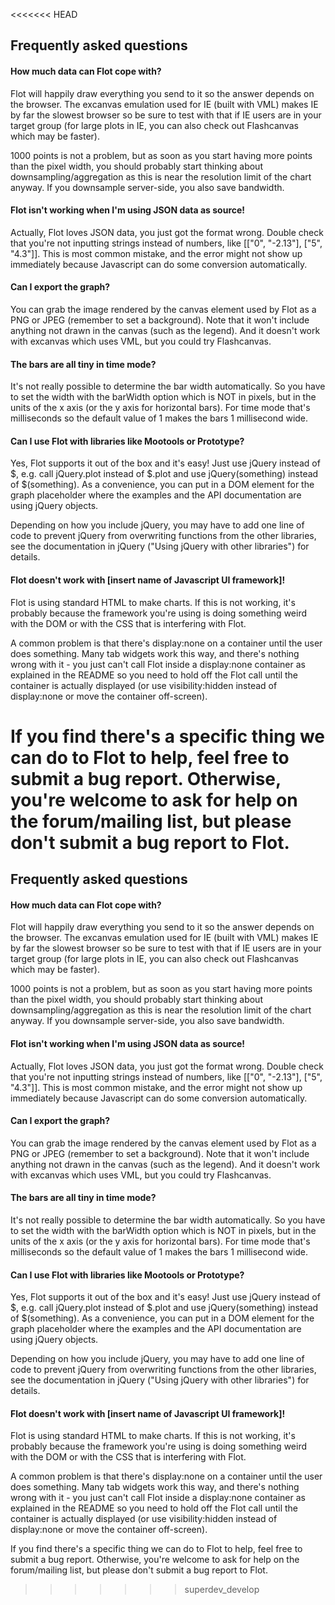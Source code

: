 <<<<<<< HEAD
## Frequently asked questions ##

#### How much data can Flot cope with? ####

Flot will happily draw everything you send to it so the answer
depends on the browser. The excanvas emulation used for IE (built with
VML) makes IE by far the slowest browser so be sure to test with that
if IE users are in your target group (for large plots in IE, you can
also check out Flashcanvas which may be faster).

1000 points is not a problem, but as soon as you start having more
points than the pixel width, you should probably start thinking about
downsampling/aggregation as this is near the resolution limit of the
chart anyway. If you downsample server-side, you also save bandwidth.


#### Flot isn't working when I'm using JSON data as source! ####

Actually, Flot loves JSON data, you just got the format wrong.
Double check that you're not inputting strings instead of numbers,
like [["0", "-2.13"], ["5", "4.3"]]. This is most common mistake, and
the error might not show up immediately because Javascript can do some
conversion automatically.


#### Can I export the graph? ####

You can grab the image rendered by the canvas element used by Flot
as a PNG or JPEG (remember to set a background). Note that it won't
include anything not drawn in the canvas (such as the legend). And it
doesn't work with excanvas which uses VML, but you could try
Flashcanvas.


#### The bars are all tiny in time mode? ####

It's not really possible to determine the bar width automatically.
So you have to set the width with the barWidth option which is NOT in
pixels, but in the units of the x axis (or the y axis for horizontal
bars). For time mode that's milliseconds so the default value of 1
makes the bars 1 millisecond wide.


#### Can I use Flot with libraries like Mootools or Prototype? ####

Yes, Flot supports it out of the box and it's easy! Just use jQuery
instead of $, e.g. call jQuery.plot instead of $.plot and use
jQuery(something) instead of $(something). As a convenience, you can
put in a DOM element for the graph placeholder where the examples and
the API documentation are using jQuery objects.

Depending on how you include jQuery, you may have to add one line of
code to prevent jQuery from overwriting functions from the other
libraries, see the documentation in jQuery ("Using jQuery with other
libraries") for details.


#### Flot doesn't work with [insert name of Javascript UI framework]! ####

Flot is using standard HTML to make charts. If this is not working,
it's probably because the framework you're using is doing something
weird with the DOM or with the CSS that is interfering with Flot.

A common problem is that there's display:none on a container until the
user does something. Many tab widgets work this way, and there's
nothing wrong with it - you just can't call Flot inside a display:none
container as explained in the README so you need to hold off the Flot
call until the container is actually displayed (or use
visibility:hidden instead of display:none or move the container
off-screen).

If you find there's a specific thing we can do to Flot to help, feel
free to submit a bug report. Otherwise, you're welcome to ask for help
on the forum/mailing list, but please don't submit a bug report to
Flot.
=======
## Frequently asked questions ##

#### How much data can Flot cope with? ####

Flot will happily draw everything you send to it so the answer
depends on the browser. The excanvas emulation used for IE (built with
VML) makes IE by far the slowest browser so be sure to test with that
if IE users are in your target group (for large plots in IE, you can
also check out Flashcanvas which may be faster).

1000 points is not a problem, but as soon as you start having more
points than the pixel width, you should probably start thinking about
downsampling/aggregation as this is near the resolution limit of the
chart anyway. If you downsample server-side, you also save bandwidth.


#### Flot isn't working when I'm using JSON data as source! ####

Actually, Flot loves JSON data, you just got the format wrong.
Double check that you're not inputting strings instead of numbers,
like [["0", "-2.13"], ["5", "4.3"]]. This is most common mistake, and
the error might not show up immediately because Javascript can do some
conversion automatically.


#### Can I export the graph? ####

You can grab the image rendered by the canvas element used by Flot
as a PNG or JPEG (remember to set a background). Note that it won't
include anything not drawn in the canvas (such as the legend). And it
doesn't work with excanvas which uses VML, but you could try
Flashcanvas.


#### The bars are all tiny in time mode? ####

It's not really possible to determine the bar width automatically.
So you have to set the width with the barWidth option which is NOT in
pixels, but in the units of the x axis (or the y axis for horizontal
bars). For time mode that's milliseconds so the default value of 1
makes the bars 1 millisecond wide.


#### Can I use Flot with libraries like Mootools or Prototype? ####

Yes, Flot supports it out of the box and it's easy! Just use jQuery
instead of $, e.g. call jQuery.plot instead of $.plot and use
jQuery(something) instead of $(something). As a convenience, you can
put in a DOM element for the graph placeholder where the examples and
the API documentation are using jQuery objects.

Depending on how you include jQuery, you may have to add one line of
code to prevent jQuery from overwriting functions from the other
libraries, see the documentation in jQuery ("Using jQuery with other
libraries") for details.


#### Flot doesn't work with [insert name of Javascript UI framework]! ####

Flot is using standard HTML to make charts. If this is not working,
it's probably because the framework you're using is doing something
weird with the DOM or with the CSS that is interfering with Flot.

A common problem is that there's display:none on a container until the
user does something. Many tab widgets work this way, and there's
nothing wrong with it - you just can't call Flot inside a display:none
container as explained in the README so you need to hold off the Flot
call until the container is actually displayed (or use
visibility:hidden instead of display:none or move the container
off-screen).

If you find there's a specific thing we can do to Flot to help, feel
free to submit a bug report. Otherwise, you're welcome to ask for help
on the forum/mailing list, but please don't submit a bug report to
Flot.
>>>>>>> superdev_develop
